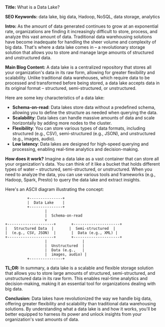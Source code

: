 **Title:** What is a Data Lake?

**SEO Keywords:** data lake, big data, Hadoop, NoSQL, data storage, analytics

**Intro:**
As the amount of data generated continues to grow at an exponential rate, organizations are finding it increasingly difficult to store, process, and analyze this vast amount of data. Traditional data warehousing solutions have become inadequate for handling the sheer volume and complexity of big data. That's where a data lake comes in – a revolutionary storage solution that allows you to store and manage large amounts of structured and unstructured data.

**Main Blog Content:**
A data lake is a centralized repository that stores all your organization's data in its raw form, allowing for greater flexibility and scalability. Unlike traditional data warehouses, which require data to be processed and transformed before being stored, a data lake accepts data in its original format – structured, semi-structured, or unstructured.

Here are some key characteristics of a data lake:

* **Schema-on-read**: Data lakes store data without a predefined schema, allowing you to define the structure as needed when querying the data.
* **Scalability**: Data lakes can handle massive amounts of data and scale horizontally by adding more nodes to the cluster.
* **Flexibility**: You can store various types of data formats, including structured (e.g., CSV), semi-structured (e.g., JSON), and unstructured (e.g., images, audio).
* **Low latency**: Data lakes are designed for high-speed querying and processing, enabling real-time analytics and decision-making.

**How does it work?**
Imagine a data lake as a vast container that can store all your organization's data. You can think of it like a bucket that holds different types of water – structured, semi-structured, or unstructured. When you need to analyze the data, you can use various tools and frameworks (e.g., Hadoop, Spark, Presto) to query the data lake and extract insights.

Here's an ASCII diagram illustrating the concept:
```
          +---------------+
          |  Data Lake    |
          +---------------+
                  |
                  |  Schema-on-read
                  v
+---------------------+       +---------------------+
|   Structured Data  |       |  Semi-structured  |
|  (e.g., CSV, JSON)  |       |  Data (e.g., XML) |
+---------------------+       +---------------------+
                  |                |
                  |  Unstructured  |
                  |  Data (e.g.,   |
                  |  images, audio) |
          +---------------+
```
**TL;DR:**
In summary, a data lake is a scalable and flexible storage solution that allows you to store large amounts of structured, semi-structured, and unstructured data in its raw form. This enables real-time analytics and decision-making, making it an essential tool for organizations dealing with big data.

**Conclusion:** Data lakes have revolutionized the way we handle big data, offering greater flexibility and scalability than traditional data warehousing solutions. By understanding what a data lake is and how it works, you'll be better equipped to harness its power and unlock insights from your organization's vast amounts of data.